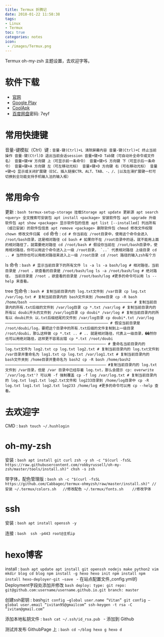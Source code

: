 ```yaml
---
title: Termux 折腾记
date: 2018-01-22 11:58:38
tags:
- Linux
- Termux
toc: true
categories: notes
icon:
 - /images/Termux.png
---
```

Termux oh-my-zsh 主题设置，去欢迎字等。
<!--more-->

# 软件下载
- [官网](https://termux.com)
- [Google Play](https://play.google.com/store/apps/details?id=com.termux)
- [CoolApk](https://www.coolapk.com/apk/com.termux)
- [百度网盘]( https://pan.baidu.com/s/1zNrdz8Doed0wIob7bftXwQ)密码: 7eyf

# 常用快捷键
音量-键模拟（Ctrl）键
:   ```
    音量-键(Ctrl)+L 清除屏幕内容
    音量-键(Ctrl)+C 终止当前操作
    音量-键(Ctrl)D 退出当前会话session
    音量+键+D Tab键（可自动补全命令或文件名）
    音量+键+W 方向键 上（可显示前一条命令）
    音量+键+S 方向键 下（可显示后一条命令）
    音量+键+A 方向键 左（可左移动光标）
    音量+键+D 方向键 右（可右移动光标）
    音量+键+Q 显示或关闭扩展键（ESC、插入链接CTR、ALT、TAB、-、/、|以及左滑扩展键一栏可切换到全功能支持手机输入法的输入框）
    ```

# 常用命令
更新
:   ```bash
    termux-setup-storage 挂载Storage
    apt update 更新源
    apt search <query> 全文搜索可安装包
    apt install <package> 安装软件包
    apt upgrade 升级软件包
    apt show <package> 显示软件包的信息
    apt list [--installed] 列出所有（或已安装）的软件包信息
    apt remove <package> 删除软件包
    chmod 修改文件权限
    chown 修改文件归属
    ```
cd 命令
:   ```
    cd
    # 你当前在 /root目录中，使用这个命令会进入 /root/bash目录，这是相对路径
    cd bash
    # 如果你不在 /root目录中的话，就不能用上面的相对路径了，就需要绝对路径
    cd /root/bash
    # 假设你当前在 /root/bash目录中，使用相对路径，你可以用这个命令进入上一级 /root目录， `..` 代表相对路径 上级目录
    cd ..
    # 当然你也可以用绝对路径来进入上一级 /root目录
    cd /root
    路径的输入zsh有个方
    ```

ls 命令
:   ```bash
    # 显示当前目录下的所有文件
    ls -a
    ls -a bash/log
    # 相对路径，当前目录是 /root ，欲查看的目录是 /root/bash/log
    ls -a /root/bash/log
    # 绝对路径， 当前目录是 /root ，欲查看的目录是 /root/bash/log
    #更多的命令可以用 ls --help 来查看。
    ```

tree 包命令
:   ```bash
    # 复制当前目录内的 log.txt文件到 /var目录
    cp log.txt /var/log.txt
    # 复制当前目录内的 bash文件夹到 /home目录
    cp -R bash /home/bash
    ———————————————————————————————————————————————
    # 复制当前目录内的所有.txt后缀的文件到 /var/log目录
    cp *.txt /var/log
    # 复制当前目录内的所有以 doubi开头的文件到 /var/log目录
    cp doubi* /var/log
    # 复制当前目录内的所有以 doubi开头 以.txt后缀结尾的文件到 /var/log目录
    cp doubi*.txt /var/log
    ———————————————————————————————————————————————
    # 假设当前目录是 /root/doubi/log，要把这个目录中的所有.txt后缀的文件复制到上一级目录 /root/doubi，那么这样做
    cp *.txt ..
    # .. 就是相对路径，代表上一级目录，��然你也可以用绝对路径，这样更不容易出错
    cp *.txt /root/doubi
    ——————————————————————————————————————————————
    # 重命名当前目录内的 log.txt文件为 log2.txt
    cp log.txt log2.txt
    # 复制当前目录内的 log.txt文件到 /var目录并重命名为 log1.txt
    cp log.txt /var/log1.txt
    # 复制当前目录内的 bash文件夹到 /home目录并重命名为 bash2
    cp -R bash /home/bash2
    ——————————————————————————————————————————————
    #复制当前目录内的 log.txt文件到 /var目录，但是 /var 目录中已经存着 log.txt，那么会提示 cp: overwrite `/var/log.txt'? 可以用 -f 强制覆盖
    cp -f log /var/log.txt
    # 复制当前目录内的 log.txt log1.txt log2.txt文件和 log233目录到 /home/log目录中
    cp -R log.txt log1.txt log2.txt log233 /home/log
    #更多的命令可以用 cp --help 查看。
    ```

# 去欢迎字
CMD
:   ```bash
    touch ~/.hushlogin
    ```

# oh-my-zsh
安装
:   ```bash
    apt install git curl zsh -y
    sh -c "$(curl -fsSL https://raw.githubusercontent.com/robbyrussell/oh-my-zsh/master/tools/install.sh)"
    chsh -s zsh
    ```

带字体，配色管理版
:   ```bash
    sh -c "$(curl -fsSL https://github.com/Cabbagec/termux-ohmyzsh/raw/master/install.sh)" //安装
    ~/.termux/colors.sh   //修改配色
    ~/.termux/fonts.sh    //修改字体
    ```

# ssh
安装
:   ```bash
    apt install openssh -y
    ```

连接
:   ```bash 
    ssh -p443 root@主机ip
    ```


# hexo博客
install
:   ```bash
    apt update
    apt install git openssh nodejs make python2 vim
    mkdir blog
    cd blog
    npm install -g hexo
    hexo init
    npm install
    npm install hexo-deployer-git –save
    ```
    - 在站点配置文件_config.yml的Deployment字段处添加并修改
    ```bash
    deploy:
    type: git
    repo: git@github.com:username/username.github.io.git
    branch: master
    ```

创建ssh密钥
:   bash```
    git config –global user.name “Vitan”
    git config –global user.email “ivitan95@gmailcom”
    ssh-keygen -t rsa -C “ivitan@gmail.com”
    ```

添加本地私钥文件
:   ```bash
    cat ~/.ssh/id_rsa.pub
    ```
    - 添加到 Github

测试并发布 GithubPage 上
:   ```bash
    cd ~/blog
    hexo g
    hexo d
    ```
